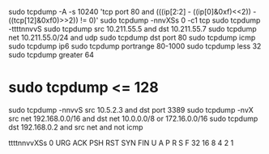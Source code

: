 
sudo tcpdump -A -s 10240 'tcp port 80 and (((ip[2:2] - ((ip[0]&0xf)<<2)) - ((tcp[12]&0xf0)>>2)) != 0)'
sudo tcpdump -nnvXSs 0 -c1 tcp
sudo tcpdump -ttttnnvvS
sudo tcpdump src 10.211.55.5 and dst 10.211.55.7
sudo tcpdump net 10.211.55.0/24 and udp
sudo tcpdump dst port 80
sudo tcpdump icmp
sudo tcpdump ip6
sudo tcpdump portrange 80-1000
sudo tcpdump less 32
sudo tcpdump greater 64
# sudo tcpdump  <= 128

sudo tcpdump -nnvvS src 10.5.2.3 and dst port 3389
sudo tcpdump -nvX src net 192.168.0.0/16 and dst net 10.0.0.0/8 or 172.16.0.0/16
sudo tcpdump dst 192.168.0.2 and src net and not icmp


ttttnnvvXSs 0
URG
ACK
PSH
RST
SYN
FIN
U A P R S F
32 16 8 4 2 1

